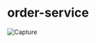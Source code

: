 # order-service 

![Capture](https://user-images.githubusercontent.com/25712816/92306201-ef826380-efaa-11ea-9704-5304319e0517.PNG)
